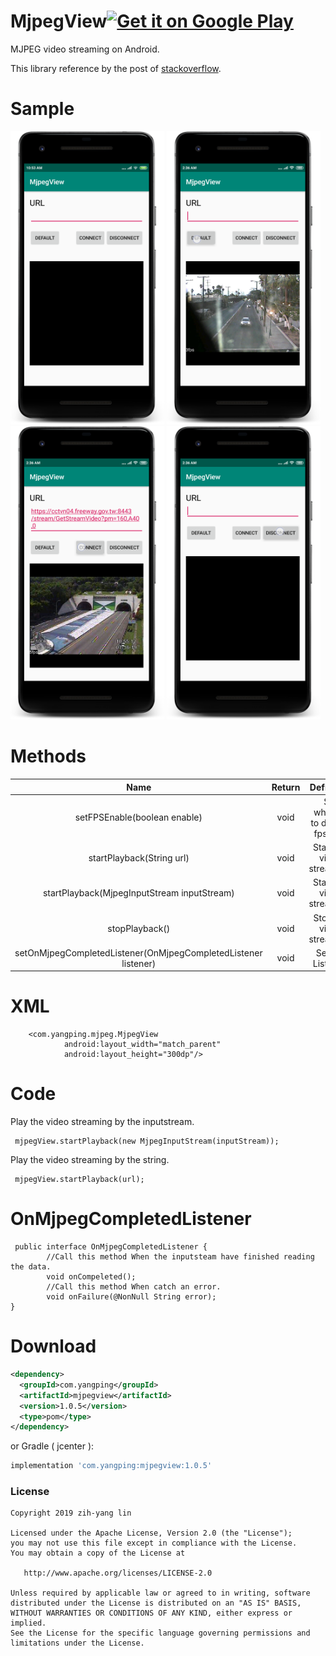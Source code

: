# MjpegView<a href='https://play.google.com/store/apps/details?id=example.yangping.mjpegview'><img alt='Get it on Google Play' src='https://play.google.com/intl/en_us/badges/images/generic/en_badge_web_generic.png' height="50px"/></a>

MJPEG video streaming on Android.

This library reference by the post of [stackoverflow](https://stackoverflow.com/questions/3205191/android-and-mjpeg).

Sample
===
<img src="pngs/p1.png" width="246">
<img src="pngs/p2.png" width="246">
<img src="pngs/p3.png" width="246">
<img src="pngs/p4.png" width="246">

Methods
===

| Name | Return | Definition |
| :---:   | :-:  | :-:  |
| setFPSEnable(boolean enable) | void | Set whether to display fps text. |
| startPlayback(String url) | void | Start the video streaming. |
| startPlayback(MjpegInputStream inputStream) | void | Start the video streaming. |
| stopPlayback() | void |  Stop the video streaming. |
| setOnMjpegCompletedListener(OnMjpegCompletedListener listener) | void | Set the Listener.|

XML
===
```
    <com.yangping.mjpeg.MjpegView
            android:layout_width="match_parent"
            android:layout_height="300dp"/>
```

Code
===
Play the video streaming by the inputstream.
```
 mjpegView.startPlayback(new MjpegInputStream(inputStream));
```
Play the video streaming by the string.
```
 mjpegView.startPlayback(url);
```

OnMjpegCompletedListener
===
```
 public interface OnMjpegCompletedListener {
        //Call this method When the inputsteam have finished reading the data.
        void onCompeleted();
        //Call this method When catch an error.
        void onFailure(@NonNull String error);
}
```

Download
========
```xml
<dependency>
  <groupId>com.yangping</groupId>
  <artifactId>mjpegview</artifactId>
  <version>1.0.5</version>
  <type>pom</type>
</dependency>
```
or Gradle ( jcenter ):
```groovy
implementation 'com.yangping:mjpegview:1.0.5'
```

### License
```
Copyright 2019 zih-yang lin

Licensed under the Apache License, Version 2.0 (the "License");
you may not use this file except in compliance with the License.
You may obtain a copy of the License at

   http://www.apache.org/licenses/LICENSE-2.0

Unless required by applicable law or agreed to in writing, software
distributed under the License is distributed on an "AS IS" BASIS,
WITHOUT WARRANTIES OR CONDITIONS OF ANY KIND, either express or implied.
See the License for the specific language governing permissions and
limitations under the License.
```
